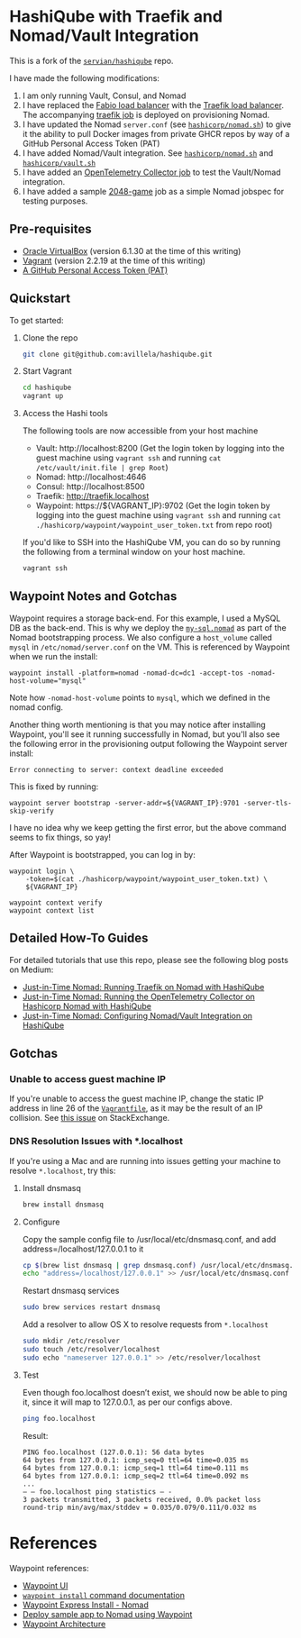 # HashiQube with Traefik and Nomad/Vault Integration

This is a fork of the [`servian/hashiqube`](https://github.com/servian/hashiqube) repo.

I have made the following modifications:

1. I am only running Vault, Consul, and Nomad
2. I have replaced the [Fabio load balancer](https://fabiolb.net) with the [Traefik load balancer](traefik.io). The accompanying [traefik job](hashicorp/nomad/jobs/traefik.nomad) is deployed on provisioning Nomad.
3. I have updated the Nomad `server.conf` (see [`hashicorp/nomad.sh`](hashicorp/nomad.sh)) to give it the ability to pull Docker images from private GHCR repos by way of a GitHub Personal Access Token (PAT)
4. I have added Nomad/Vault integration. See [`hashicorp/nomad.sh`](hashicorp/nomad.sh) and [`hashicorp/vault.sh`](hashicorp/vault.sh)
5. I have added an [OpenTelemetry Collector job](hashicorp/nomad/jobs/otel-collector.nomad) to test the Vault/Nomad integration.
6. I have added a sample [2048-game](hashicorp/nomad/jobs/2048-game.nomad) job as a simple Nomad jobspec for testing purposes.

## Pre-requisites

* [Oracle VirtualBox](https://www.googleadservices.com/pagead/aclk?sa=L&ai=DChcSEwjVuPag0oL0AhXFnrMKHRjODRYYABAAGgJxbg&ohost=www.google.com&cid=CAASEuRoonvAcnwV4Mde6j85eTiOEQ&sig=AOD64_1N8BIxbnQDEjTDYvtzMR78syE9Bg&q&adurl&ved=2ahUKEwiUpe6g0oL0AhVjTd8KHWTvAkEQ0Qx6BAgCEAE) (version 6.1.30 at the time of this writing)
* [Vagrant](https://www.vagrantup.com/) (version 2.2.19 at the time of this writing)
* [A GitHub Personal Access Token (PAT)](https://docs.github.com/en/authentication/keeping-your-account-and-data-secure/creating-a-personal-access-token)

## Quickstart

To get started:

1. Clone the repo

    ```bash
    git clone git@github.com:avillela/hashiqube.git
    ```

2. Start Vagrant

    ```bash
    cd hashiqube
    vagrant up
    ```

3. Access the Hashi tools

    The following tools are now accessible from your host machine

    * Vault: http://localhost:8200 (Get the login token by logging into the guest machine using `vagrant ssh` and running `cat /etc/vault/init.file | grep Root`)
    * Nomad: http://localhost:4646
    * Consul: http://localhost:8500
    * Traefik: http://traefik.localhost
    * Waypoint: https://${VAGRANT_IP}:9702 (Get the login token by logging into the guest machine using `vagrant ssh` and running `cat ./hashicorp/waypoint/waypoint_user_token.txt` from repo root)

    If you'd like to SSH into the HashiQube VM, you can do so by running the following from a terminal window on your host machine.

    ```bash
    vagrant ssh
    ```

## Waypoint Notes and Gotchas

Waypoint requires a storage back-end. For this example, I used a MySQL DB as the back-end. This is why we deploy the [`my-sql.nomad`](hashicorp/nomad/jobs/my-sql.nomad) as part of the Nomad bootstrapping process. We also configure a  `host_volume` called `mysql` in `/etc/nomad/server.conf` on the VM. This is referenced by Waypoint when we run the install:

```
waypoint install -platform=nomad -nomad-dc=dc1 -accept-tos -nomad-host-volume="mysql"
```

Note how `-nomad-host-volume` points to `mysql`, which we defined in the nomad config.

Another thing worth mentioning is that you may notice after installing Waypoint, you'll see it running successfully in Nomad, but you'll also see the following error in the provisioning output following the Waypoint server install:

```
Error connecting to server: context deadline exceeded
```

This is fixed by running:

```
waypoint server bootstrap -server-addr=${VAGRANT_IP}:9701 -server-tls-skip-verify
```

I have no idea why we keep getting the first error, but the above command seems to fix things, so yay!

After Waypoint is bootstrapped, you can log in by:

```
waypoint login \
    -token=$(cat ./hashicorp/waypoint/waypoint_user_token.txt) \
    ${VAGRANT_IP}

waypoint context verify
waypoint context list
```

## Detailed How-To Guides

For detailed tutorials that use this repo, please see the following blog posts on Medium:
* [Just-in-Time Nomad: Running Traefik on Nomad with HashiQube](https://adri-v.medium.com/just-in-time-nomad-running-traefik-on-hashiqube-7d6dfd8ef9d8)
* [Just-in-Time Nomad: Running the OpenTelemetry Collector on Hashicorp Nomad with HashiQube](https://adri-v.medium.com/just-in-time-nomad-running-the-opentelemetry-collector-on-hashicorp-nomad-with-hashiqube-4eaf009b8382)
* [Just-in-Time Nomad: Configuring Nomad/Vault Integration on HashiQube](https://adri-v.medium.com/just-in-time-nomad-configuring-hashicorp-nomad-vault-integration-on-hashiqube-388c14cb070a)

## Gotchas

### Unable to access guest machine IP

If you're unable to access the guest machine IP, change the static IP address in line 26 of the [`Vagrantfile`](Vagrantfile), as it may be the result of an IP collision. See [this issue](https://superuser.com/a/1016731) on StackExchange.
### DNS Resolution Issues with *.localhost

If you're using a Mac and are running into issues getting your machine to resolve `*.localhost`, try this: 

1. Install dnsmasq

    ```bash
    brew install dnsmasq
    ```

2. Configure

    Copy the sample config file to /usr/local/etc/dnsmasq.conf, and add address=/localhost/127.0.0.1 to it

    ```bash
    cp $(brew list dnsmasq | grep dnsmasq.conf) /usr/local/etc/dnsmasq.conf
    echo "address=/localhost/127.0.0.1" >> /usr/local/etc/dnsmasq.conf
    ```

    Restart dnsmasq services
    
    ```bash
    sudo brew services restart dnsmasq
    ```

    Add a resolver to allow OS X to resolve requests from `*.localhost`
    
    ```bash
    sudo mkdir /etc/resolver
    sudo touch /etc/resolver/localhost
    sudo echo "nameserver 127.0.0.1" >> /etc/resolver/localhost
    ```

3. Test
    
    Even though foo.localhost doesn’t exist, we should now be able to ping it, since it will map to 127.0.0.1, as per our configs above.
    
    ```bash
    ping foo.localhost
    ```

    Result:
    
    ```
    PING foo.localhost (127.0.0.1): 56 data bytes
    64 bytes from 127.0.0.1: icmp_seq=0 ttl=64 time=0.035 ms
    64 bytes from 127.0.0.1: icmp_seq=1 ttl=64 time=0.111 ms
    64 bytes from 127.0.0.1: icmp_seq=2 ttl=64 time=0.092 ms
    ...
    — — foo.localhost ping statistics — -
    3 packets transmitted, 3 packets received, 0.0% packet loss
    round-trip min/avg/max/stddev = 0.035/0.079/0.111/0.032 ms
    ```

# References

Waypoint references:
* [Waypoint UI](https://learn.hashicorp.com/tutorials/waypoint/get-started-ui?in=waypoint/get-started-docker)
* [`waypoint install` command documentation](https://www.waypointproject.io/commands/install)
* [Waypoint Express Install - Nomad](https://www.waypointproject.io/docs/server/install#nomad-platform)
* [Deploy sample app to Nomad using Waypoint](https://learn.hashicorp.com/tutorials/waypoint/get-started-nomad?in=waypoint/get-started-nomad)
* [Waypoint Architecture](https://www.waypointproject.io/docs/internals/execution#most-advanced-cli-remote-server-remote-runner)
